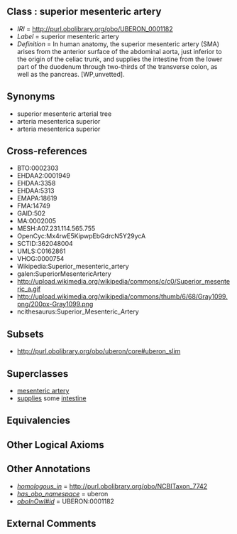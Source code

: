 
## Class : superior mesenteric artery

 * *IRI* = http://purl.obolibrary.org/obo/UBERON_0001182
 * *Label* = superior mesenteric artery
 * *Definition* = In human anatomy, the superior mesenteric artery (SMA) arises from the anterior surface of the abdominal aorta, just inferior to the origin of the celiac trunk, and supplies the intestine from the lower part of the duodenum through two-thirds of the transverse colon, as well as the pancreas. [WP,unvetted].

## Synonyms

 * superior mesenteric arterial tree
 * arteria mesenterica superior
 * arteria mesenterica superior

## Cross-references

 * BTO:0002303
 * EHDAA2:0001949
 * EHDAA:3358
 * EHDAA:5313
 * EMAPA:18619
 * FMA:14749
 * GAID:502
 * MA:0002005
 * MESH:A07.231.114.565.755
 * OpenCyc:Mx4rwE5KipwpEbGdrcN5Y29ycA
 * SCTID:362048004
 * UMLS:C0162861
 * VHOG:0000754
 * Wikipedia:Superior_mesenteric_artery
 * galen:SuperiorMesentericArtery
 * http://upload.wikimedia.org/wikipedia/commons/c/c0/Superior_mesenteric_a.gif
 * http://upload.wikimedia.org/wikipedia/commons/thumb/6/68/Gray1099.png/200px-Gray1099.png
 * ncithesaurus:Superior_Mesenteric_Artery

## Subsets

 * http://purl.obolibrary.org/obo/uberon/core#uberon_slim

## Superclasses

 * [mesenteric artery](../../UBERON/16/UBERON_0005616.md)
 * [supplies](../../FMA/03/FMA_86003.md) some [intestine](../../UBERON/60/UBERON_0000160.md)

## Equivalencies


## Other Logical Axioms


## Other Annotations

 * *[homologous_in](../../core#homologous/in/core#homologous_in.md)* = http://purl.obolibrary.org/obo/NCBITaxon_7742
 * *[has_obo_namespace](../../ce/oboInOwl#hasOBONamespace.md)* = uberon
 * *[oboInOwl#id](../../id/oboInOwl#id.md)* = UBERON:0001182

## External Comments

